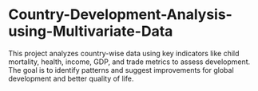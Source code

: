 # Country-Development-Analysis-using-Multivariate-Data
This project analyzes country-wise data using key indicators like child mortality, health, income, GDP, and trade metrics to assess development. The goal is to identify patterns and suggest improvements for global development and better quality of life.
